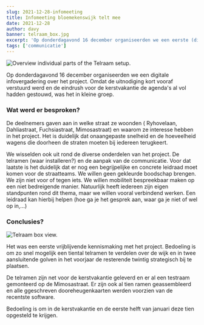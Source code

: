 ```yaml
---
slug: 2021-12-28-infomeeting
title: Infomeeting bloemekenswijk telt mee
date: 2021-12-28
author: davy
banner: telraam_box.jpg
excerpt: 'Op donderdagavond 16 december organiseerden we een eerste (digitale) infovergadering over het project.'
tags: ['communicatie']
---
```


<script>
  import Image from "$lib/components/Image.svelte";
</script>

<Image
  filename="telraam_parts.jpg"
  alt="Overview individual parts of the Telraam setup."
  floatClass="float-left"
/>

Op donderdagavond 16 december organiseerden we een digitale infovergadering over het project. Omdat de uitnodiging kort vooraf verstuurd werd en de eindrush voor de kerstvakantie de agenda's al vol hadden gestouwd, was het in kleine groep.

### Wat werd er besproken?

De deelnemers gaven aan in welke straat ze woonden ( Ryhovelaan, Dahliastraat, Fuchsiastraat, Mimosastraat) en waarom ze interesse hebben in het project. Het is duidelijk dat onaangepaste snelheid en de hoeveelheid wagens die doorheen de straten moeten bij iedereen terugkeert.

We wisselden ook uit rond de diverse onderdelen van het project. De telramen (waar installeren?) en de aanpak van de communicatie. Voor dat laatste is het duidelijk dat er nog een begrijpelijke en concrete leidraad moet komen voor de straatteams. We willen geen gekleurde boodschap brengen. We zijn niet voor of tegen iets. We willen mobiliteit bespreekbaar maken op een niet bedreigende manier. Natuurlijk heeft iedereen zijn eigen standpunten rond dit thema, maar we willen vooral verbindend werken. Een leidraad kan hierbij helpen (hoe ga je het gesprek aan, waar ga je niet of wel op in,...)

### Conclusies?

<Image
  filename="telraam_box.jpg"
  alt="Telraam box view."
  floatClass="float-right"
/>

Het was een eerste vrijblijvende kennismaking met het project. Bedoeling is om zo snel mogelijk een tiental telramen te verdelen over de wijk en in twee aansluitende golven in het voorjaar de resterende twintig strategisch bij te plaatsen.

De telramen zijn net voor de kerstvakantie geleverd en er al een testraam gemonteerd op de Mimosastraat. Er zijn ook al tien ramen geassembleerd en alle ggeschreven dooreheugenkaarten werden voorzien van de recentste software.

Bedoeling is om in de kerstvakantie en de eerste helft van januari deze tien opgesteld te krijgen.
